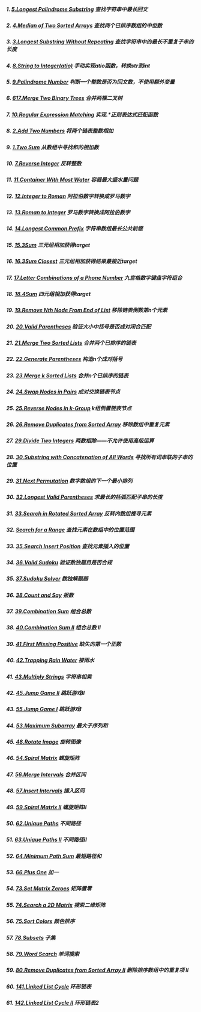 ##### 1. [5.Longest Palindrome Substring](https://github.com/SherlockUnknowEn/leetcode/tree/master/1-9/1.%20longestPalindromeSubstring(Medium)) 查找字符串中最长回文
##### 2. [4.Median of Two Sorted Arrays](https://github.com/SherlockUnknowEn/leetcode/tree/master/1-9/2.%20findMidianSortedArrays(Hard)) 查找两个已排序数组的中位数
##### 3. [3.Longest Substring Without Repeating](https://github.com/SherlockUnknowEn/leetcode/tree/master/1-9/3.%20longestSubstringWithoutRepeating(Medium)) 查找字符串中的最长不重复子串的长度
##### 4. [8.String to Integer(atio)](https://github.com/SherlockUnknowEn/leetcode/tree/master/1-9/4.%20stringToInteger(atio)(Medium)) 手动实现atio函数，转换str到int
##### 5. [9.Palindrome Number](https://github.com/SherlockUnknowEn/leetcode/tree/master/1-9/5.%20palindromeNumber(Easy)) 判断一个整数是否为回文数，不使用额外变量
##### 6. [617.Merge Two Binary Trees](https://github.com/SherlockUnknowEn/leetcode/tree/master/1-9/6.%20mergeTwoBinaryTree(Easy)) 合并两棵二叉树
##### 7. [10.Regular Expression Matching](https://github.com/SherlockUnknowEn/leetcode/tree/master/1-9/7.%20regularExpressionMatching(Hard)) 实现.*正则表达式匹配函数
##### 8. [2.Add Two Numbers](https://github.com/SherlockUnknowEn/leetcode/tree/master/1-9/8.%20addTwoLinkedNumbers(Medium)) 将两个链表整数相加
##### 9. [1.Two Sum](https://github.com/SherlockUnknowEn/leetcode/tree/master/1-9/9.%20twoSum(Easy)) 从数组中寻找和的相加数
##### 10. [7.Reverse Integer](https://github.com/SherlockUnknowEn/leetcode/tree/master/10-19/10.%20reverseInteger(Easy)) 反转整数
##### 11. [11.Container With Most Water](https://github.com/SherlockUnknowEn/leetcode/tree/master/10-19/11.%20Container%20With%20Most%20Water(Medium)) 容器最大盛水量问题
##### 12. [12.Integer to Roman](https://github.com/SherlockUnknowEn/leetcode/tree/master/10-19/12.%20Integer%20to%20Roman(Medium)) 阿拉伯数字转换成罗马数字
##### 13. [13.Roman to Integer](https://github.com/SherlockUnknowEn/leetcode/tree/master/10-19/13.%20Roman%20to%20integer(Easy)) 罗马数字转换成阿拉伯数字
##### 14. [14.Longest Common Prefix](https://github.com/SherlockUnknowEn/leetcode/tree/master/10-19/14.%20Longest%20Common%20Prefix(Easy)) 字符串数组最长公共前缀
##### 15. [15.3Sum](https://github.com/SherlockUnknowEn/leetcode/tree/master/10-19/15.%2015.3Sum(Medium)) 三元组相加获得target
##### 16. [16.3Sum Closest](https://github.com/SherlockUnknowEn/leetcode/tree/master/10-19/16.%203SumClosest(Medium)) 三元组相加获得结果最接近target
##### 17. [17.Letter Combinations of a Phone Number](https://github.com/SherlockUnknowEn/leetcode/tree/master/10-19/17.%20Letter%20Combinations%20of%20a%20Phone%20Number(Medium)) 九宫格数字键盘字符组合
##### 18. [18.4Sum](https://github.com/SherlockUnknowEn/leetcode/tree/master/10-19/18.%2018.4Sum(Medium)) 四元组相加获得target
##### 19. [19.Remove Nth Node From End of List](https://github.com/SherlockUnknowEn/leetcode/tree/master/10-19/19.%20Remove%20Nth%20Node%20From%20End%20of%20List(Medium)) 移除链表倒数第n个元素
##### 20. [20.Valid Parentheses](https://github.com/SherlockUnknowEn/leetcode/tree/master/20-29/20.%20Valid%20Parentheses(Easy)) 验证大小中括号是否成对闭合匹配
##### 21. [21.Merge Two Sorted Lists](https://github.com/SherlockUnknowEn/leetcode/tree/master/20-29/21.%20Merge%20Two%20Sorted%20Lists(Easy)) 合并两个已排序的链表
##### 22. [22.Generate Parentheses](https://github.com/SherlockUnknowEn/leetcode/tree/master/20-29/22.%20Generate%20Parentheses(Medium)) 构造n个成对括号
##### 23. [23.Merge k Sorted Lists](https://github.com/SherlockUnknowEn/leetcode/tree/master/20-29/23.%20Merge%20k%20Sorted%20Lists(Hard)) 合并n个已排序的链表
##### 24. [24.Swap Nodes in Pairs](https://github.com/SherlockUnknowEn/leetcode/tree/master/20-29/24.%20Swap%20Nodes%20in%20Pairs(Medium)) 成对交换链表节点
##### 25. [25.Reverse Nodes in k-Group](https://github.com/SherlockUnknowEn/leetcode/tree/master/20-29/25.%20Reverse%20Nodes%20in%20k-Group(Hard)) k组倒置链表节点
##### 26. [26.Remove Duplicates from Sorted Array](https://github.com/SherlockUnknowEn/leetcode/tree/master/20-29/26.%20Remove%20Duplicates%20from%20Sorted%20Array(Easy)) 移除数组中重复元素
##### 27. [29.Divide Two Integers](https://github.com/SherlockUnknowEn/leetcode/tree/master/20-29/27.%20Divide%20Two%20Integers(Hard)) 两数相除——不允许使用高级运算
##### 28. [30.Substring with Concatenation of All Words](https://github.com/SherlockUnknowEn/leetcode/tree/master/20-29/28.%20Substring%20with%20Concatenation%20of%20All%20Words(Hard)) 寻找所有词串联的子串的位置
##### 29. [31.Next Permutation](https://github.com/SherlockUnknowEn/leetcode/tree/master/20-29/29.%20Next%20Permutation(Medium)) 数字数组的下一个最小排列
##### 30. [32.Longest Valid Parentheses](https://github.com/SherlockUnknowEn/leetcode/tree/master/30-39/30.%20Longest%20Valid%20Parentheses(Hard)) 求最长的括弧匹配子串的长度
##### 31. [33.Search in Rotated Sorted Array](https://github.com/SherlockUnknowEn/leetcode/tree/master/30-39/31.%20Search%20in%20Rotated%20Sorted%20Array(Medium)) 反转内数组搜寻元素
##### 32. [Search for a Range](https://github.com/SherlockUnknowEn/leetcode/tree/master/30-39/32.%20Search%20for%20a%20Range(Medium)) 查找元素在数组中的位置范围
##### 33. [35.Search Insert Position](https://github.com/SherlockUnknowEn/leetcode/tree/master/30-39/33.%20Search%20Insert%20Position(Easy)) 查找元素插入的位置
##### 34. [36.Valid Sudoku](https://github.com/SherlockUnknowEn/leetcode/tree/master/30-39/34.%20Valid%20Sudoku(Medium)) 验证数独题目是否合规
##### 35. [37.Sudoku Solver](https://github.com/SherlockUnknowEn/leetcode/tree/master/30-39/35.%20Sudoku%20Solver(Hard)) 数独解题器
##### 36. [38.Count and Say](https://github.com/SherlockUnknowEn/leetcode/tree/master/30-39/36.%20Count%20and%20Say(Easy)) 报数
##### 37. [39.Combination Sum](https://github.com/SherlockUnknowEn/leetcode/tree/master/30-39/37.%20Combination%20Sum(Medium)) 组合总数
##### 38. [40.Combination Sum II](https://github.com/SherlockUnknowEn/leetcode/tree/master/30-39/38.%20Combination%20Sum%20II(Medium)) 组合总数 II
##### 39. [41.First Missing Positive](https://github.com/SherlockUnknowEn/leetcode/tree/master/30-39/39.%20First%20Missing%20Positive(Hard)) 缺失的第一个正数
##### 40. [42.Trapping Rain Water](https://github.com/SherlockUnknowEn/leetcode/tree/master/40-49/40.%20Trapping%20Rain%20Water(Hard)) 接雨水
##### 41. [43.Multiply Strings](https://github.com/SherlockUnknowEn/leetcode/tree/master/40-49/41.%20Multiply%20Strings(Medium)) 字符串相乘
##### 42. [45.Jump Game II](https://github.com/SherlockUnknowEn/leetcode/tree/master/40-49/42.%20Jump%20Game%20II(Hard)) 跳跃游戏II
##### 43. [55.Jump Game I](https://github.com/SherlockUnknowEn/leetcode/tree/master/40-49/43.%20Jump%20Game%20I(Medium)) 跳跃游戏I
##### 44. [53.Maximum Subarray](https://github.com/SherlockUnknowEn/leetcode/tree/master/40-49/44.%20Maximum%20Subarray(Easy)) 最大子序列和
##### 45. [48.Rotate Image](https://github.com/SherlockUnknowEn/leetcode/tree/master/40-49/45.%20Rotate%20Image(Medium)) 旋转图像
##### 46. [54.Spiral Matrix](https://github.com/SherlockUnknowEn/leetcode/tree/master/40-49/46.%20Spiral%20Matrix(Medium)) 螺旋矩阵
##### 47. [56.Merge Intervals](https://github.com/SherlockUnknowEn/leetcode/tree/master/40-49/47.%20Merge%20Intervals(Medium)) 合并区间
##### 48. [57.Insert Intervals](https://github.com/SherlockUnknowEn/leetcode/tree/master/40-49/48.%20Insert%20Interval(Hard)) 插入区间
##### 49. [59.Spiral Matrix II](https://github.com/SherlockUnknowEn/leetcode/tree/master/40-49/49.%20Spiral%20Matrix%20II(Medium)) 螺旋矩阵II
##### 50. [62.Unique Paths](https://github.com/SherlockUnknowEn/leetcode/tree/master/50-59/50.%20Unique%20Paths(Medium)) 不同路径
##### 51. [63.Unique Paths II](https://github.com/SherlockUnknowEn/leetcode/tree/master/50-59/51.%20Unique%20Paths%20II(Medium)) 不同路径II
##### 52. [64.Minimum Path Sum](https://github.com/SherlockUnknowEn/leetcode/tree/master/50-59/52.%20Minimum%20Path%20Sum(Medium)) 最短路径和
##### 53. [66.Plus One](https://github.com/SherlockUnknowEn/leetcode/tree/master/50-59/53.%20Plus%20One(Easy)) 加一
##### 54. [73.Set Matrix Zeroes](https://github.com/SherlockUnknowEn/leetcode/tree/master/50-59/54.%20Set%20Matrix%20Zeros(Medium)) 矩阵置零
##### 55. [74.Search a 2D Matrix](https://github.com/SherlockUnknowEn/leetcode/tree/master/50-59/55.%20Search%20a%202D%20Matrix(Medium)) 搜索二维矩阵
##### 56. [75.Sort Colors](https://github.com/SherlockUnknowEn/leetcode/tree/master/50-59/56.%20Sort%20Colors(Medium)) 颜色排序
##### 57. [78.Subsets](https://github.com/SherlockUnknowEn/leetcode/tree/master/50-59/57.%20Subsets(Medium)) 子集
##### 58. [79.Word Search](https://github.com/SherlockUnknowEn/leetcode/tree/master/50-59/58.%20Word%20Search(Medium)) 单词搜索
##### 59. [80.Remove Duplicates from Sorted Array II](https://github.com/SherlockUnknowEn/leetcode/tree/master/50-59/59.%20Remove%20Duplicates%20from%20Sorted%20Array%20II(Medium)) 删除排序数组中的重复项 II
##### 60. [141.Linked List Cycle](https://github.com/SherlockUnknowEn/leetcode/tree/master/60-69/60.%20Linked%20List%20Cycle(Easy)) 环形链表
##### 61. [142.Linked List Cycle II](https://github.com/SherlockUnknowEn/leetcode/tree/master/60-69/61.%20Linked%20List%20Cycle%20II(Medium)) 环形链表2